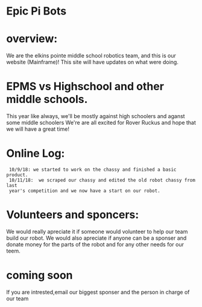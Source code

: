 # Epic Pi Bots
# overview:
We are the elkins pointe middle school robotics team,
and this is our website (Mainframe)!
This site will have updates on what were doing.
# EPMS vs Highschool and other middle schools.
This year like always, we'll be mostly against high schoolers and aganst some middle schoolers 
We're are all excited for Rover Ruckus and hope that we will have a great time!
# Online Log:
     10/9/18: we started to work on the chassy and finished a basic product.
     10/11/18:  we scraped our chassy and edited the old robot chassy from last
     year's competition and we now have a start on our robot. 
# Volunteers and sponcers:
We would really apreciate it if someone would volunteer to help our team build our robot.
We would also apreciate if anyone can be a sponser and donate money for the parts of the robot and for any other needs for our teem.
# coming soon
If you are intrested,email our biggest sponser and the person in charge of our team
